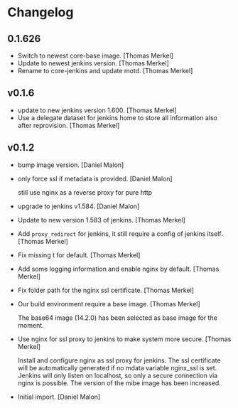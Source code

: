 # Changelog

## 0.1.626

* Switch to newest core-base image. [Thomas Merkel]
* Update to newest jenkins version. [Thomas Merkel]
* Rename to core-jenkins and update motd. [Thomas Merkel]

## v0.1.6

* update to new jenkins version 1.600. [Thomas Merkel]
* Use a delegate dataset for jenkins home to store all information also after reprovision. [Thomas Merkel]

## v0.1.2

* bump image version. [Daniel Malon]
* only force ssl if metadata is provided. [Daniel Malon]

    still use nginx as a reverse proxy for pure http

* upgrade to jenkins v1.584. [Daniel Malon]
* Update to new version 1.583 of jenkins. [Thomas Merkel]
* Add `proxy_redirect` for jenkins, it still require a config of jenkins itself. [Thomas Merkel]
* Fix missing t for default. [Thomas Merkel]
* Add some logging information and enable nginx by default. [Thomas Merkel]
* Fix folder path for the nginx ssl certificate. [Thomas Merkel]
* Our build environment require a base image. [Thomas Merkel]

    The base64 image (14.2.0) has been selected as base image for the
    moment.

* Use nginx for ssl proxy to jenkins to make system more secure. [Thomas Merkel]

    Install and configure nginx as ssl proxy for jenkins. The ssl
    certificate will be automatically generated if no mdata variable
    nginx_ssl is set. Jenkins will only listen on localhost, so only a
    secure connection via nginx is possible. The version of the mibe image
    has been increased.

* Initial import. [Daniel Malon]

